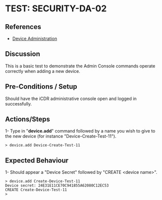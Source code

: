 # TEST: SECURITY-DA-02

## References

* [Device Administration](../../../../../operations/host-administration/santedb-icdr-admin-console/untitled.md)

## Discussion

This is a basic test to demonstrate the Admin Console commands operate correctly when adding a new device.

## Pre-Conditions / Setup

Should have the iCDR administrative console open and logged in successfully.

## Actions/Steps

1- Type in "**device.add**" command followed by a name you wish to give to the new device \(for instance "Device-Create-Test-11"\).

```text
> device.add Device-Create-Test-11
```

## Expected Behaviour

1- Should appear a "Device Secret" followed by "CREATE &lt;device name&gt;".

```text
> device.add Create-Device-Test-11
Device secret: 24E31E11CE70C941855A62080C12EC53
CREATE Create-Device-Test-11
>
```



